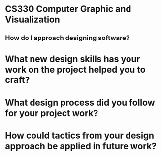 # CS330 Computer Graphic and Visualization

<h2><b>How do I approach designing software?</b></h2>
<h1>What new design skills has your work on the project helped you to craft?</h1>
<h1>What design process did you follow for your project work?</h1>
<h1>How could tactics from your design approach be applied in future work?</h1>
